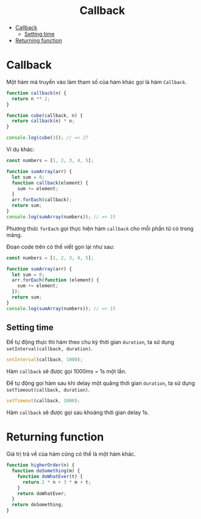<link rel='stylesheet' href='../main.css'>

<div class="title">
    <center><h1 class="bigtitle">Callback</h1></center>
</div>

- [Callback](#callback)
  - [Setting time](#setting-time)
- [Returning function](#returning-function)

# Callback

Một hàm mà truyền vào làm tham số của hàm khác gọi là hàm `Callback`.

```js
function callback(n) {
  return n ** 2;
}

function cube(callback, n) {
  return callback(n) * n;
}

console.log(cube(3)); // => 27
```

Ví dụ khác:

```js
const numbers = [1, 2, 3, 4, 5];

function sumArray(arr) {
  let sum = 0;
  function callback(element) {
    sum += element;
  }
  arr.forEach(callback);
  return sum;
}
console.log(sumArray(numbers)); // => 15
```

Phương thức `forEach` gọi thực hiện hàm `callback` cho mỗi phần tử có trong mảng.

Đoạn code trên có thể viết gọn lại như sau:

```js
const numbers = [1, 2, 3, 4, 5];

function sumArray(arr) {
  let sum = 0;
  arr.forEach(function (element) {
    sum += element;
  });
  return sum;
}
console.log(sumArray(numbers)); // => 15
```

## Setting time

Để tự động thực thi hàm theo chu kỳ thời gian `duration`, ta sử dụng `setInterval(callback, duration)`.

```js
setInterval(callback, 1000);
```

Hàm `callback` sẽ được gọi 1000ms = 1s một lần.

Để tự động gọi hàm sau khi delay một quãng thời gian `duration`, ta sử dụng `setTimeout(callback, duration)`.

```js
setTimeout(callback, 1000);
```

Hàm `callback` sẽ được gọi sau khoảng thời gian delay 1s.

# Returning function

Giá trị trả về của hàm cũng có thể là một hàm khác.

```js
function higherOrder(n) {
  function doSomething(m) {
    function doWhatEver(t) {
      return 2 * n + 3 * m + t;
    }
    return doWhatEver;
  }
  return doSomething;
}
```
